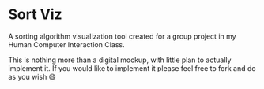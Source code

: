 # Sort Viz

A sorting algorithm visualization tool created for a group project in my Human Computer Interaction Class.

This is nothing more than a digital mockup, with little plan to actually implement it. 
If you would like to implement it please feel free to fork and do as you wish :smile:
